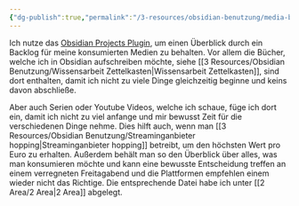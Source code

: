 ```yaml
---
{"dg-publish":true,"permalink":"/3-resources/obsidian-benutzung/media-backlog/","created":"2024-06-23T19:53:54.700+02:00","updated":"2024-05-17T10:47:20.622+02:00"}
---
```



Ich nutze das [Obsidian Projects Plugin](https://github.com/marcusolsson/obsidian-projects), um einen Überblick durch ein Backlog für meine konsumierten Medien zu behalten. Vor allem die Bücher, welche ich in Obsidian aufschreiben möchte, siehe [[3 Resources/Obsidian Benutzung/Wissensarbeit Zettelkasten\|Wissensarbeit Zettelkasten]], sind dort enthalten, damit ich nicht zu viele Dinge gleichzeitig beginne und keins davon abschließe.

Aber auch Serien oder Youtube Videos, welche ich schaue, füge ich dort ein, damit ich nicht zu viel anfange und mir bewusst Zeit für die verschiedenen Dinge nehme. Dies hilft auch, wenn man [[3 Resources/Obsidian Benutzung/Streaminganbieter hopping\|Streaminganbieter hopping]] betreibt, um den höchsten Wert pro Euro zu erhalten.
Außerdem behält man so den Überblick über alles, was man konsumieren möchte und kann eine bewusste Entscheidung treffen an einem verregneten Freitagabend und die Plattformen empfehlen einem wieder nicht das Richtige.
Die entsprechende Datei habe ich unter [[2 Area/2 Area\|2 Area]] abgelegt.
